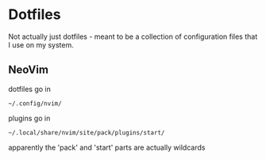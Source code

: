 # Dotfiles

Not actually just dotfiles - meant to be a collection of configuration files that I use on my system.

## NeoVim

dotfiles go in

```
~/.config/nvim/
```

plugins go in

```
~/.local/share/nvim/site/pack/plugins/start/
```

apparently the 'pack' and 'start' parts are actually wildcards


